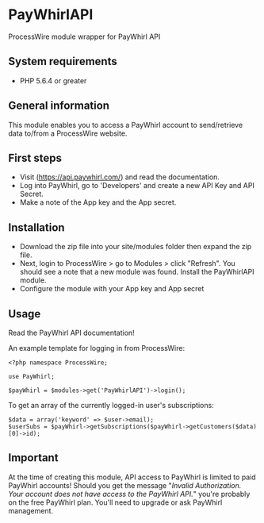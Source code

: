 # PayWhirlAPI
ProcessWire module wrapper for PayWhirl API

## System requirements
* PHP 5.6.4 or greater

## General information
This module enables you to access a PayWhirl account to send/retrieve data to/from a ProcessWire website.

## First steps
* Visit (https://api.paywhirl.com/) and read the documentation. 
* Log into PayWhirl, go to 'Developers' and create a new API Key and API Secret. 
* Make a note of the App key and the App secret.

## Installation
* Download the zip file into your site/modules folder then expand the zip file. 
* Next, login to ProcessWire > go to Modules > click "Refresh". You should see a note that a new module was found. Install the PayWhirlAPI module. 
* Configure the module with your App key and App secret

## Usage
Read the PayWhirl API documentation!

An example template for logging in from ProcessWire:
```
<?php namespace ProcessWire;

use PayWhirl;

$payWhirl = $modules->get('PayWhirlAPI')->login();
```

To get an array of the currently logged-in user's subscriptions:
```
$data = array('keyword' => $user->email);
$userSubs = $payWhirl->getSubscriptions($payWhirl->getCustomers($data)[0]->id);
```

## Important
At the time of creating this module, API access to PayWhirl is limited to paid PayWhirl accounts! Should you get the message "*Invalid Authorization. Your account does not have access to the PayWhirl API.*" you're probably on the free PayWhirl plan. You'll need to upgrade or ask PayWhirl management.



